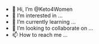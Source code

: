 - 👋 Hi, I’m @Keto4Women
- 👀 I’m interested in ...
- 🌱 I’m currently learning ...
- 💞️ I’m looking to collaborate on ...
- 📫 How to reach me ...

<!---
Keto4Women/Keto4Women is a ✨ special ✨ repository because its `README.md` (this file) appears on your GitHub profile.
You can click the Preview link to take a look at your changes.
--->
